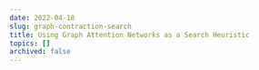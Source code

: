 ```yaml
---
date: 2022-04-18
slug: graph-contraction-search
title: Using Graph Attention Networks as a Search Heuristic
topics: []
archived: false
---
```


